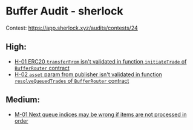 # Buffer Audit - sherlock

Contest: https://app.sherlock.xyz/audits/contests/24

## High:

- [H-01  ERC20 `transferFrom` isn't validated in function `initiateTrade` of `BufferRouter` contract](./H-01.md)
- [H-02  `asset` param from publisher isn't validated in function `resolveQueuedTrades` of `BufferRouter` contract](./H-02.md)

## Medium:

- [M-01  Next queue indices may be wrong if items are not processed in order](./M-01.md)
